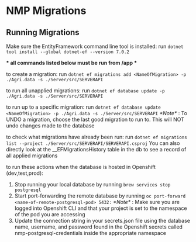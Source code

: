 # NMP Migrations

## Running Migrations

Make sure the EntityFramework command line tool is installed:
    run ```dotnet tool install --global dotnet-ef --version 7.0.2```

**\* all commands listed below must be run from /app \***

to create a migration:
   run ```dotnet ef migrations add <NameOfMigration> -p ./Agri.data -s ./Server/src/SERVERAPI```

to run all unapplied migrations:
   run ```dotnet ef database update -p ./Agri.data -s ./Server/src/SERVERAPI```

to run up to a specific migration:
   run ```dotnet ef database update <NameOfMigration> -p ./Agri.data -s ./Server/src/SERVERAPI```
    *\*Note\** : To UNDO a migration, choose the last good migration to run to. This will NOT undo changes made to the database

to check what migrations have already been run:
   run ```dotnet ef migrations list --project ./Server/src/SERVERAPI/SERVERAPI.csproj```
   You can also directly look at the __EFMigrationsHistory table in the db to see a record of all applied migrations

to run these actions when the database is hosted in Openshift (dev,test,prod):

   1. Stop running your local database by running ```brew services stop postgresql```
   2. Start port-forwarding the remote database by running ```oc port-forward <name-of-remote-postgresql-pod> 5432:```
      *\*Note\** : Make sure you are logged into Openshift CLI and that your project is set to the namespace of the pod you are accessing
   3. Update the connection string in your secrets.json file using the database name, username, and password found in the Openshift secrets called nmp-postgresql-credentials inside the appropriate namespace
